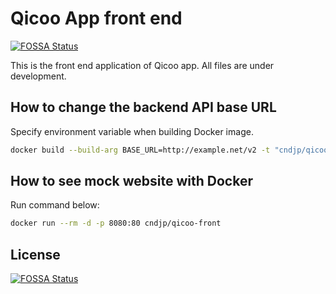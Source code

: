 # Qicoo App front end
[![FOSSA Status](https://app.fossa.io/api/projects/git%2Bgithub.com%2Fcndjp%2Fqicoo-front.svg?type=shield)](https://app.fossa.io/projects/git%2Bgithub.com%2Fcndjp%2Fqicoo-front?ref=badge_shield)


This is the front end application of Qicoo app. All files are under development.

## How to change the backend API base URL

Specify environment variable when building Docker image.

```sh
docker build --build-arg BASE_URL=http://example.net/v2 -t "cndjp/qicoo-front:dev" .
```

## How to see mock website with Docker

Run command below:

```sh
docker run --rm -d -p 8080:80 cndjp/qicoo-front
```

## License
[![FOSSA Status](https://app.fossa.io/api/projects/git%2Bgithub.com%2Fcndjp%2Fqicoo-front.svg?type=large)](https://app.fossa.io/projects/git%2Bgithub.com%2Fcndjp%2Fqicoo-front?ref=badge_large)